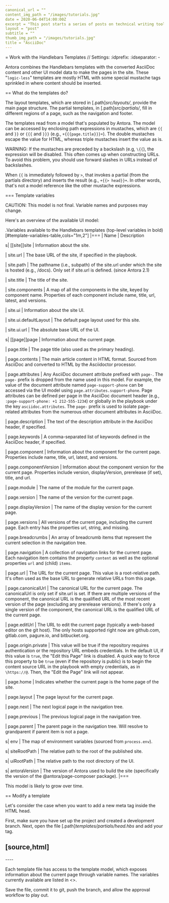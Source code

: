 ```yaml
---
canonical_url = ""
content_img_path = "/images/tutorials.jpg"
date = 2020-06-04T14:00:00Z
excerpt = "This post starts a series of posts on technical writing tools that I use or plan to use."
layout = "post"
subtitle = ""
thumb_img_path = "/images/tutorials.jpg"
title = "AsciiDoc"
---
```


= Work with the Handlebars Templates
// Settings:
:idprefix:
:idseparator: -

Antora combines the Handlebars templates with the converted AsciiDoc content and other UI model data to make the pages in the site.
These "`logic-less`" templates are mostly HTML with some special mustache tags sprinkled in where content should be inserted.

== What do the templates do?

The layout templates, which are stored in [.path]_src/layouts/_, provide the main page structure.
The partial templates, in [.path]_src/partials/_, fill in different regions of a page, such as the navigation and footer.

The templates read from a model that's populated by Antora.
The model can be accessed by enclosing path expressions in mustaches, which are `{{` and `}}` or `{{{` and `}}}` (e.g., `+{{{page.title}}}+`).
The double mustaches escape the value for HTML, whereas triple mustaches insert the value as is.

WARNING: If the mustaches are preceded by a backslash (e.g, `\{{`), the expression will be disabled.
This often comes up when constructing URLs.
To avoid this problem, you should use forward slashes in URLs instead of backslashes.

When `{{` is immediately followed by `>`, that invokes a partial (from the partials directory) and inserts the result (e.g., `+{{> head}}+`.
In other words, that's not a model reference like the other mustache expressions.

=== Template variables

CAUTION: This model is not final.
Variable names and purposes may change.

Here's an overview of the available UI model:

.Variables available to the Handlebars templates (top-level variables in bold)
[#template-variables-table,cols="1m,2"]
|===
| Name | Description

s| [[site]]site
| Information about the site.

| site.url
| The base URL of the site, if specified in the playbook.

| site.path
| The pathname (i.e., subpath) of the site.url under which the site is hosted (e.g., /docs).
Only set if site.url is defined.
(since Antora 2.1)

| site.title
| The title of the site.

| site.components
| A map of all the components in the site, keyed by component name.
Properties of each component include name, title, url, latest, and versions.

| site.ui
| Information about the site UI.

| site.ui.defaultLayout
| The default page layout used for this site.

| site.ui.url
| The absolute base URL of the UI.

s| [[page]]page
| Information about the current page.

| page.title
| The page title (also used as the primary heading).

| page.contents
| The main article content in HTML format.
Sourced from AsciiDoc and converted to HTML by the Asciidoctor processor.

| page.attributes
| Any AsciiDoc document attribute prefixed with `page-`.
The `page-` prefix is dropped from the name used in this model.
For example, the value of the document attribute named `page-support-phone` can be accessed via the UI model using `page.attributes.support-phone`.
Page attributes can be defined per page in the AsciiDoc document header (e.g., `:page-support-phone: +1 212-555-1234`) or globally in the playbook under the key `asciidoc.attributes`.
The `page-` prefix is used to isolate page-related attributes from the numerous other document attributes in AsciiDoc.

| page.description
| The text of the description attribute in the AsciiDoc header, if specified.

| page.keywords
| A comma-separated list of keywords defined in the AsciiDoc header, if specified.

| page.component
| Information about the component for the current page.
Properties include name, title, url, latest, and versions.

| page.componentVersion
| Information about the component version for the current page.
Properties include version, displayVersion, prerelease (if set), title, and url.

| page.module
| The name of the module for the current page.

| page.version
| The name of the version for the current page.

| page.displayVersion
| The name of the display version for the current page.

| page.versions
| All versions of the current page, including the current page.
Each entry has the properties url, string, and missing.

| page.breadcrumbs
| An array of breadcrumb items that represent the current selection in the navigation tree.

| page.navigation
| A collection of navigation links for the current page.
Each navigation item contains the property `content` as well as the optional properties `url` and (child) `items`.

| page.url
| The URL for the current page.
This value is a root-relative path.
It's often used as the base URL to generate relative URLs from this page.

| page.canonicalUrl
| The canonical URL for the current page.
The canonicalUrl is only set if site.url is set.
If there are multiple versions of the component, the canonical URL is the qualified URL of the most recent version of the page (excluding any prerelease versions).
If there's only a single version of the component, the canonical URL is the qualified URL of the current page.

| page.editUrl
| The URL to edit the current page (typically a web-based editor on the git host).
The only hosts supported right now are github.com, gitlab.com, pagure.io, and bitbucket.org.

| page.origin.private
| This value will be true if the repository requires authentication or the repository URL embeds credentials.
In the default UI, if this value is `true`, the "Edit this Page" link is disabled.
A quick way to force this property to be `true` (even if the repository is public) is to begin the content source URL in the playbook with empty credentials, as in `\https://@`.
Then, the "Edit the Page" link will not appear.

| page.home
| Indicates whether the current page is the home page of the site.

| page.layout
| The page layout for the current page.

| page.next
| The next logical page in the navigation tree.

| page.previous
| The previous logical page in the navigation tree.

| page.parent
| The parent page in the navigation tree. Will resolve to grandparent if parent item is not a page.

s| env
| The map of environment variables (sourced from `process.env`).

s| siteRootPath
| The relative path to the root of the published site.

s| uiRootPath
| The relative path to the root directory of the UI.

s| antoraVersion
| The version of Antora used to build the site (specifically the version of the @antora/page-composer package).
|===

This model is likely to grow over time.

== Modify a template

Let's consider the case when you want to add a new meta tag inside the HTML head.

First, make sure you have set up the project and created a development branch.
Next, open the file [.path]_templates/partials/head.hbs_ and add your tag.

[source,html]
----
<meta class="swiftype" name="title" data-type="string" content="{{page.title}}">
----

Each template file has access to the template model, which exposes information about the current page through variable names.
The variables currently available are listed in <<template-variables-table>>.

Save the file, commit it to git, push the branch, and allow the approval workflow to play out.